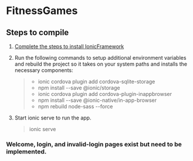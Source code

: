 # FitnessGames

## Steps to compile
1. [Complete the steps to install IonicFramework](https://ionicframework.com/docs/intro/installation/)
2. Run the following commands to setup additional environment variables and rebuild the project so it takes on your system paths and installs the necessary components:
   >- ionic cordova plugin add cordova-sqlite-storage
   >- npm install --save @ionic/storage
   >- ionic cordova plugin add cordova-plugin-inappbrowser
   >- npm install --save @ionic-native/in-app-browser
   >- npm rebuild node-sass --force
3. Start ionic serve to run the app.

   > ionic serve

### Welcome, login, and invalid-login pages exist but need to be implemented.
